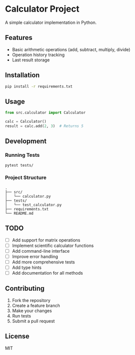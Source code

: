 # Calculator Project

A simple calculator implementation in Python.

## Features

- Basic arithmetic operations (add, subtract, multiply, divide)
- Operation history tracking
- Last result storage

## Installation

```bash
pip install -r requirements.txt
```

## Usage

```python
from src.calculator import Calculator

calc = Calculator()
result = calc.add(2, 3)  # Returns 5
```

## Development

### Running Tests

```bash
pytest tests/
```

### Project Structure

```
.
├── src/
│   └── calculator.py
├── tests/
│   └── test_calculator.py
├── requirements.txt
└── README.md
```

## TODO

- [ ] Add support for matrix operations
- [ ] Implement scientific calculator functions
- [ ] Add command-line interface
- [ ] Improve error handling
- [ ] Add more comprehensive tests
- [ ] Add type hints
- [ ] Add documentation for all methods

## Contributing

1. Fork the repository
2. Create a feature branch
3. Make your changes
4. Run tests
5. Submit a pull request

## License

MIT